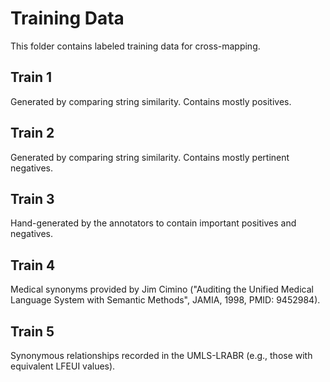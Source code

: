 # Training Data

This folder contains labeled training data for cross-mapping.

## Train 1

Generated by comparing string similarity. Contains mostly positives.

## Train 2

Generated by comparing string similarity. Contains mostly pertinent negatives.

## Train 3

Hand-generated by the annotators to contain important positives and negatives.

## Train 4

Medical synonyms provided by Jim Cimino ("Auditing the Unified Medical Language System with Semantic Methods", JAMIA, 1998, PMID: 9452984).

## Train 5

Synonymous relationships recorded in the UMLS-LRABR (e.g., those with equivalent LFEUI values). 
